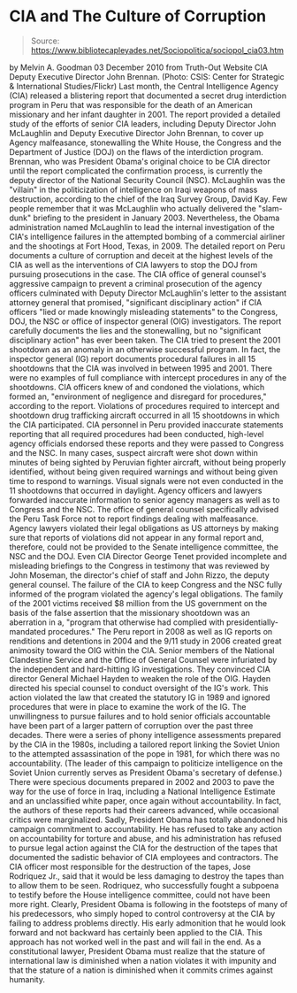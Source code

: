 # CIA and The Culture of Corruption

> Source: https://www.bibliotecapleyades.net/Sociopolitica/sociopol_cia03.htm

by Melvin A. Goodman
03 December 2010
from
Truth-Out Website
CIA Deputy Executive
Director John Brennan.
(Photo: CSIS: Center for
Strategic & International Studies/Flickr)
Last month, the Central Intelligence Agency
(CIA)
released a blistering report that documented a secret drug interdiction
program in Peru that was responsible for the death of an American missionary
and her infant daughter in 2001.
The report provided a detailed study of the
efforts of senior CIA leaders, including Deputy Director John McLaughlin
and Deputy Executive Director John Brennan, to cover up Agency
malfeasance, stonewalling the White House, the Congress and the Department
of Justice (DOJ) on the flaws of the interdiction program.
Brennan, who was President Obama's original
choice to be CIA director until the report complicated the confirmation
process, is currently the deputy director of the National Security
Council (NSC).
McLaughlin was the "villain" in the politicization of intelligence on Iraqi
weapons of mass destruction, according to the chief of the Iraq Survey
Group, David Kay.
Few people remember that it was McLaughlin who
actually delivered the "slam-dunk" briefing to the president in January
2003. Nevertheless, the Obama administration named McLaughlin to lead the
internal investigation of the CIA's intelligence failures in the attempted
bombing of a commercial airliner and the shootings at Fort Hood, Texas, in
2009.
The detailed report on Peru documents a culture of corruption and deceit at
the highest levels of the CIA as well as the interventions of CIA lawyers to
stop the DOJ from pursuing prosecutions in the case.
The CIA office of general counsel's aggressive
campaign to prevent a criminal prosecution of the agency officers culminated
with Deputy Director McLaughlin's letter to the assistant attorney general
that promised,
"significant disciplinary action" if CIA
officers "lied or made knowingly misleading statements" to the Congress,
DOJ, the NSC or office of inspector general (OIG)
investigators.
The report carefully documents the lies and the
stonewalling, but no "significant disciplinary action" has ever been taken.
The CIA tried to present the 2001 shootdown as an anomaly in an otherwise
successful program. In fact, the inspector general (IG) report documents
procedural failures in all 15 shootdowns that the CIA was involved in
between 1995 and 2001. There were no examples of full compliance with
intercept procedures in any of the shootdowns.
CIA officers knew of and condoned the
violations, which formed an,
"environment of negligence and disregard for
procedures," according to the report.
Violations of procedures required to intercept
and shootdown drug trafficking aircraft occurred in all 15 shootdowns in
which the CIA participated.
CIA personnel in Peru provided inaccurate
statements reporting that all required procedures had been conducted,
high-level agency officials endorsed these reports and they were passed to
Congress and the NSC.
In many cases, suspect aircraft were shot down
within minutes of being sighted by Peruvian fighter aircraft, without being
properly identified, without being given required warnings and without being
given time to respond to warnings. Visual signals were not even conducted in
the 11 shootdowns that occurred in daylight.
Agency officers and lawyers forwarded inaccurate information to senior
agency managers as well as to Congress and the NSC.
The office of general counsel specifically
advised the Peru Task Force not to report findings dealing with malfeasance.
Agency lawyers violated their legal obligations as US attorneys by making
sure that reports of violations did not appear in any formal report and,
therefore, could not be provided to the Senate intelligence committee, the
NSC and the DOJ.
Even CIA Director George Tenet provided incomplete and misleading
briefings to the Congress in testimony that was reviewed by John Moseman,
the director's chief of staff and John Rizzo, the deputy general
counsel.
The failure of the CIA to keep Congress and the
NSC fully informed of the program violated the agency's legal obligations.
The family of the 2001 victims received $8
million from the US government on the basis of the false assertion that the
missionary shootdown was an aberration in a,
"program that otherwise had complied with
presidentially-mandated procedures."
The Peru report in 2008 as well as IG reports on
renditions and detentions in 2004 and the 9/11 study in 2006 created great
animosity toward the OIG within the CIA.
Senior members of the National Clandestine
Service and the Office of General Counsel were infuriated by the independent
and hard-hitting IG investigations. They convinced CIA director General
Michael Hayden to weaken the role of the OIG. Hayden directed his
special counsel to conduct oversight of the IG's work.
This action violated the law that created the
statutory IG in 1989 and ignored procedures that were in place to examine
the work of the IG.
The unwillingness to pursue failures and to hold senior officials
accountable have been part of a larger pattern of corruption over the past
three decades. There were a series of phony intelligence assessments
prepared by the CIA in the 1980s, including a tailored report linking the
Soviet Union to the attempted assassination of the pope in 1981, for which
there was no accountability. (The leader of this campaign to politicize
intelligence on the Soviet Union currently serves as President Obama's
secretary of defense.)
There were specious documents prepared in 2002
and 2003 to pave the way for the use of force in Iraq, including a National
Intelligence Estimate and an unclassified white paper, once again without
accountability. In fact, the authors of these reports had their careers
advanced, while occasional critics were marginalized.
Sadly, President
Obama has totally abandoned his
campaign commitment to accountability.
He has refused to take any action on
accountability for torture and abuse, and his administration has refused to
pursue legal action against the CIA for the destruction of the tapes that
documented the sadistic behavior of CIA employees and contractors.
The CIA officer most responsible for the
destruction of the tapes, Jose Rodriquez Jr., said that it would be
less damaging to destroy the tapes than to allow them to be seen. Rodriquez,
who successfully fought a subpoena to testify before the House intelligence
committee, could not have been more right.
Clearly, President Obama is following in the footsteps of many of his
predecessors, who simply hoped to control controversy at the CIA by failing
to address problems directly. His early admonition that he would look
forward and not backward has certainly been applied to the CIA.
This approach has not worked well in the past
and will fail in the end.
As a constitutional lawyer, President Obama must
realize that the stature of international law is diminished when a nation
violates it with impunity and that the stature of a nation is diminished
when it commits crimes against humanity.
